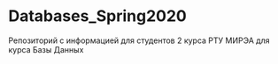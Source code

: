 # Databases_Spring2020
Репозиторий с информацией для студентов 2 курса РТУ МИРЭА для курса Базы Данных


